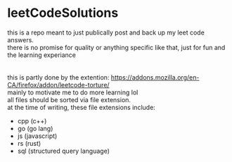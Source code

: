 # leetCodeSolutions

this is a repo meant to just publically post and back up my leet code answers.
<br/>
there is no promise for quality or anything specific like that, just for fun and the learning experiance
<br/>
<br/>
<br/>
this is partly done by the extention: https://addons.mozilla.org/en-CA/firefox/addon/leetcode-torture/
<br/>
mainly to motivate me to do more learning lol
<br/> 
all files should be sorted via file extension.
<br/>
at the time of writing, these file extensions include:
- cpp   (c++)
- go    (go lang)
- js    (javascript)
- rs    (rust)
- sql   (structured query language)
